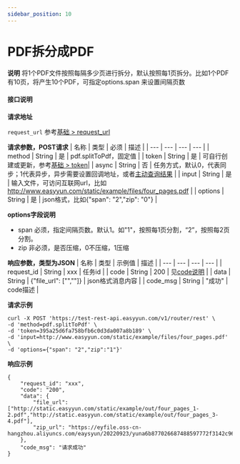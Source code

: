 ```yaml
---
sidebar_position: 10
---
```


# PDF拆分成PDF


**说明**
将1个PDF文件按照每隔多少页进行拆分，默认按照每1页拆分。比如1个PDF有10页，将产生10个PDF，可指定options.span 来设置间隔页数


#### 接口说明

**请求地址**

`request_url` 参考[基础 > request_url](/docs/api/base#request-url)

**请求参数，POST请求**
| 名称 | 类型 | 必须 | 描述 |
| --- | --- | --- | --- |
| method | String | 是 | pdf.splitToPdf，固定值 |
| token | String | 是 | 可自行创建或更新，参考[基础 > token](/docs/api/base#token)|
| async | String | 否 | 任务方式，默认0，代表同步；1代表异步，异步需要设置回调地址，或者[主动查询结果](/docs/api/pdf.task-result) |
| input | String | 是 | 输入文件，可访问互联网url，比如 http://www.easyyun.com/static/example/files/four_pages.pdf |
| options | String | 是 | json格式，比如{"span": "2","zip": "0"} |

**options字段说明**

- span 必须，指定间隔页数。默认1。如"1"，按照每1页分割，“2”，按照每2页分割。
- zip 非必须，是否压缩，0不压缩，1压缩


**响应参数，类型为JSON**
| 名称 | 类型 | 示例值 | 描述 |
| --- | --- | --- | --- |
| request_id | String | xxx | 任务id |
| code | String | 200 | 见[code说明](/docs/api/code) |
| data | String | {"file_url": ["",""]} | json格式消息内容 |
| code_msg | String | "成功" | code描述 |

**请求示例**
```shell
curl -X POST 'https://test-rest-api.easyyun.com/v1/router/rest' \
-d 'method=pdf.splitToPdf' \
-d 'token=395a25d6fa758bfb6c0d3da007a8b189' \
-d 'input=http://www.easyyun.com/static/example/files/four_pages.pdf' \
-d 'options={"span": "2","zip":"1"}'
```

**响应示例**
```shell
{
	"request_id": "xxx",
	"code": "200",
	"data": {
		"file_url": ["http://static.easyyun.com/static/example/out/four_pages_1-2.pdf","http://static.easyyun.com/static/example/out/four_pages_3-4.pdf"],
		"zip_url": "https://eyfile.oss-cn-hangzhou.aliyuncs.com/eaysyun/20220923/yuna6b877026687488597772f3142c960c5fourpages.zip"
	},
	"code_msg": "请求成功"
}
```
